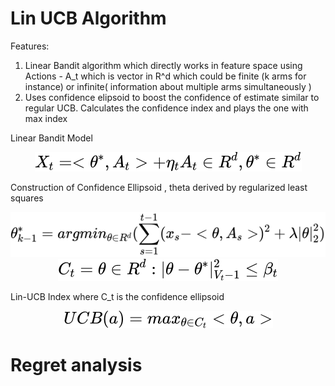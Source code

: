 # Lin UCB Algorithm
Features:
1) Linear Bandit algorithm which directly works in feature space using Actions - A_t which is vector in R^d which could be finite (k arms for instance) or infinite( information about multiple arms simultaneously )
2) Uses confidence elipsoid to boost the confidence of estimate similar to regular UCB. Calculates the confidence index and plays the one with max index


Linear Bandit Model
<!-- $$
X_t =<\theta^*,A_t> +\eta_t  \\  A_t \in R^d , \\ \theta^* \in R^d
$$ --> 

<div align="center"><img style="background: white;" src="../../../../svg/bcs4uUjjmM.svg"></div>



Construction of Confidence Ellipsoid , theta derived by regularized least squares
<!-- $$
\theta_{k-1}^* = argmin_{\theta \in R^d} ( \sum_{s=1}^{t-1} (x_s-<\theta,A_s>)^2  + \lambda |\theta|_2^2)
$$ --> 

<div align="center"><img style="background: white;" src="../../../../svg/tUa5pTmMcN.svg"></div>

<!-- $$
C_t = {\theta \in R^d : |\theta -\theta^*|_{V_t-1}^2} \leq \beta_t
$$ --> 

<div align="center"><img style="background: white;" src="../../../../svg/8WlZBSBn7F.svg"></div>

Lin-UCB Index where C_t is the confidence ellipsoid
<!-- $$
UCB(a) = max_{\theta\in C_t} <\theta,a>
$$ --> 

<div align="center"><img style="background: white;" src="../../../../svg/sMk6ao41kj.svg"></div>

# Regret analysis


